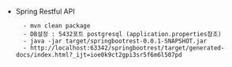 - Spring Restful API
    
        - mvn clean package
        - DB설정 : 5432포트 postgresql (application.properties참조)
        - java -jar target/springbootrest-0.0.1-SNAPSHOT.jar
        - http://localhost:63342/springbootrest/target/generated-docs/index.html?_ijt=ioe0k9ct2gpi3sr5f6m6l507pd
        
